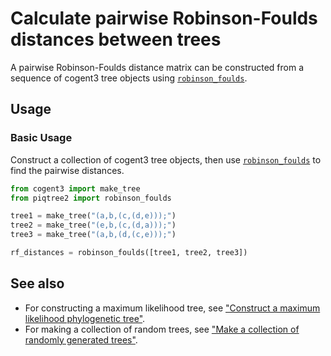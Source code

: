 # Calculate pairwise Robinson-Foulds distances between trees

A pairwise Robinson-Foulds distance matrix can be constructed from a sequence of cogent3 tree objects using [`robinson_foulds`](../api/tree_distance/robinson_foulds.md).

## Usage

### Basic Usage

Construct a collection of cogent3 tree objects, then use [`robinson_foulds`](../api/tree_distance/robinson_foulds.md) to find the pairwise distances.

```python
from cogent3 import make_tree
from piqtree2 import robinson_foulds

tree1 = make_tree("(a,b,(c,(d,e)));")
tree2 = make_tree("(e,b,(c,(d,a)));")
tree3 = make_tree("(a,b,(d,(c,e)));")

rf_distances = robinson_foulds([tree1, tree2, tree3])
```

## See also

- For constructing a maximum likelihood tree, see ["Construct a maximum likelihood phylogenetic tree"](construct_ml_tree.md).
- For making a collection of random trees, see ["Make a collection of randomly generated trees"](make_random_trees.md).
